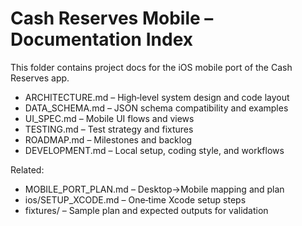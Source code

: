 # Cash Reserves Mobile – Documentation Index

This folder contains project docs for the iOS mobile port of the Cash Reserves app.

- ARCHITECTURE.md – High‑level system design and code layout
- DATA_SCHEMA.md – JSON schema compatibility and examples
- UI_SPEC.md – Mobile UI flows and views
- TESTING.md – Test strategy and fixtures
- ROADMAP.md – Milestones and backlog
- DEVELOPMENT.md – Local setup, coding style, and workflows

Related:
- MOBILE_PORT_PLAN.md – Desktop→Mobile mapping and plan
- ios/SETUP_XCODE.md – One‑time Xcode setup steps
- fixtures/ – Sample plan and expected outputs for validation

